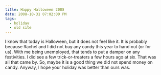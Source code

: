 ```yaml
---
title: Happy Halloween 2008
date: 2008-10-31 07:02:00 PM
tags:
  - holiday
  - old site
---
```


I know that today is Halloween, but it does not feel like it. It is probably because Rachel and I did not buy any candy this year to hand out (or for us). With me being unemployed, that tends to put a damper on any festivities. I did see a few trick-or-treaters a few hours ago at six. That was all that came by. So, maybe it is a good thing we did not spend money on candy. Anyway, I hope your holiday was better than ours was.
